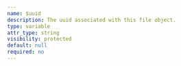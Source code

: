```yaml
---
name: $uuid
description: The uuid associated with this file object.  
type: variable
attr_type: string
visibility: protected
default: null
required: no
---
```


